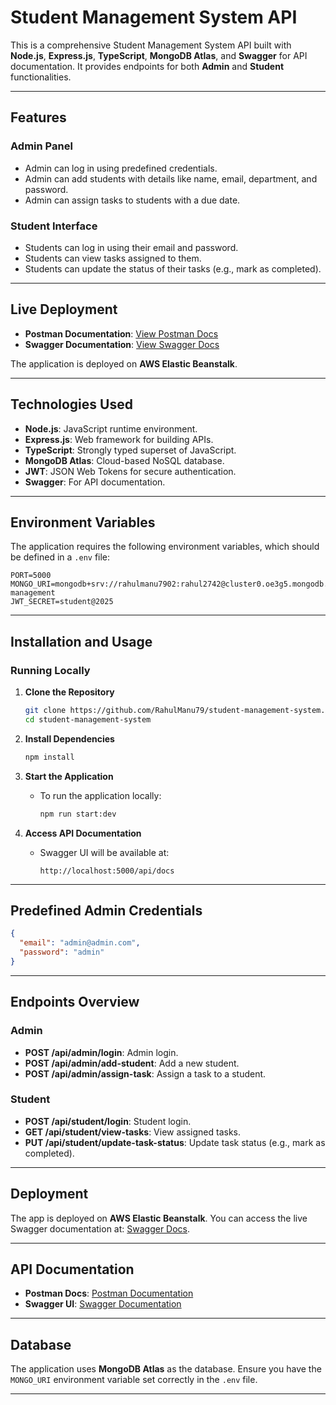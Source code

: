 
# **Student Management System API**

This is a comprehensive Student Management System API built with **Node.js**, **Express.js**, **TypeScript**, **MongoDB Atlas**, and **Swagger** for API documentation. It provides endpoints for both **Admin** and **Student** functionalities.

---

## **Features**

### **Admin Panel**

- Admin can log in using predefined credentials.
- Admin can add students with details like name, email, department, and password.
- Admin can assign tasks to students with a due date.

### **Student Interface**

- Students can log in using their email and password.
- Students can view tasks assigned to them.
- Students can update the status of their tasks (e.g., mark as completed).

---

## **Live Deployment**

- **Postman Documentation**: [View Postman Docs](https://documenter.getpostman.com/view/25097669/2sAYQdjVkL)
- **Swagger Documentation**: [View Swagger Docs](http://apistutentsportal-env-1.eba-j6ensyag.ap-south-1.elasticbeanstalk.com/api/docs/#/)

The application is deployed on **AWS Elastic Beanstalk**.

---

## **Technologies Used**

- **Node.js**: JavaScript runtime environment.
- **Express.js**: Web framework for building APIs.
- **TypeScript**: Strongly typed superset of JavaScript.
- **MongoDB Atlas**: Cloud-based NoSQL database.
- **JWT**: JSON Web Tokens for secure authentication.
- **Swagger**: For API documentation.

---

## **Environment Variables**

The application requires the following environment variables, which should be defined in a `.env` file:

```env
PORT=5000
MONGO_URI=mongodb+srv://rahulmanu7902:rahul2742@cluster0.oe3g5.mongodb.net/student-management
JWT_SECRET=student@2025
```

---

## **Installation and Usage**

### **Running Locally**

1. **Clone the Repository**

   ```bash
   git clone https://github.com/RahulManu79/student-management-system.git
   cd student-management-system
   ```

2. **Install Dependencies**

   ```bash
   npm install
   ```

3. **Start the Application**
   - To run the application locally:

     ```bash
     npm run start:dev
     ```

4. **Access API Documentation**
   - Swagger UI will be available at:

     ```
     http://localhost:5000/api/docs
     ```

---

## **Predefined Admin Credentials**

```json
{
  "email": "admin@admin.com",
  "password": "admin"
}
```

---

## **Endpoints Overview**

### **Admin**

- **POST /api/admin/login**: Admin login.
- **POST /api/admin/add-student**: Add a new student.
- **POST /api/admin/assign-task**: Assign a task to a student.

### **Student**

- **POST /api/student/login**: Student login.
- **GET /api/student/view-tasks**: View assigned tasks.
- **PUT /api/student/update-task-status**: Update task status (e.g., mark as completed).

---

## **Deployment**

The app is deployed on **AWS Elastic Beanstalk**. You can access the live Swagger documentation at:
[Swagger Docs](http://apistutentsportal-env-1.eba-j6ensyag.ap-south-1.elasticbeanstalk.com/api/docs/#/).

---

## **API Documentation**

- **Postman Docs**: [Postman Documentation](https://documenter.getpostman.com/view/25097669/2sAYQdjVkL)
- **Swagger UI**: [Swagger Documentation](http://apistutentsportal-env-1.eba-j6ensyag.ap-south-1.elasticbeanstalk.com/api/docs/#/)

---

## **Database**

The application uses **MongoDB Atlas** as the database. Ensure you have the `MONGO_URI` environment variable set correctly in the `.env` file.

---
